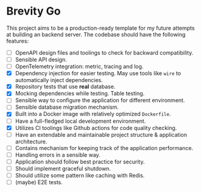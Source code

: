 # Brevity Go

This project aims to be a production-ready template for my future attempts at building an backend server. The codebase should have the following features:

- [ ] OpenAPI design files and toolings to check for backward compatibility.
- [ ] Sensible API design.
- [ ] OpenTelemetry integration: metric, tracing and log.
- [x] Dependency injection for easier testing. May use tools like `wire` to automatically inject dependencies.
- [x] Repository tests that use **real** database.
- [x] Mocking dependencies while testing. Table testing.
- [ ] Sensible way to configure the application for different environment.
- [ ] Sensible database migration mechanism.
- [x] Built into a Docker image with relatively optimized `Dockerfile`.
- [ ] Have a full-fledged local development environment.
- [x] Utilizes CI toolings like Github actions for code quality checking.
- [ ] Have an extendable and maintainable project structure & application architecture.
- [ ] Contains mechanism for keeping track of the application performance.
- [ ] Handling errors in a sensible way.
- [ ] Application should follow best practice for security.
- [ ] Should implement graceful shutdown.
- [ ] Should utilize some pattern like caching with Redis.
- [ ] (maybe) E2E tests.